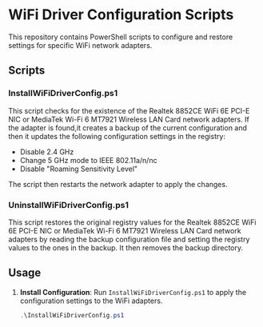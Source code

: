 # WiFi Driver Configuration Scripts

This repository contains PowerShell scripts to configure and restore settings for specific WiFi network adapters.

## Scripts

### InstallWiFiDriverConfig.ps1

This script checks for the existence of the Realtek 8852CE WiFi 6E PCI-E NIC or MediaTek Wi-Fi 6 MT7921 Wireless LAN Card network adapters. If the adapter is found,it creates a backup of the current configuration and then it updates the following configuration settings in the registry:

  - Disable 2.4 GHz
  - Change 5 GHz mode to IEEE 802.11a/n/nc
  - Disable "Roaming Sensitivity Level"

The script then restarts the network adapter to apply the changes.

### UninstallWiFiDriverConfig.ps1

This script restores the original registry values for the Realtek 8852CE WiFi 6E PCI-E NIC or MediaTek Wi-Fi 6 MT7921 Wireless LAN Card network adapters by reading the backup configuration file and setting the registry values to the ones in the backup. It then removes the backup directory.

## Usage

1. **Install Configuration**:
   Run `InstallWiFiDriverConfig.ps1` to apply the configuration settings to the WiFi adapters.

   ```powershell
   .\InstallWiFiDriverConfig.ps1
